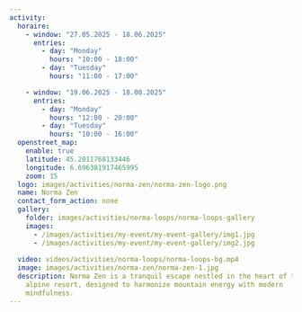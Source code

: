 ```yaml
---
activity:
  horaire:
    - window: "27.05.2025 - 18.06.2025"
      entries:
        - day: "Monday"
          hours: "10:00 - 18:00"
        - day: "Tuesday"
          hours: "11:00 - 17:00"

    - window: "19.06.2025 - 18.08.2025"
      entries:
        - day: "Monday"
          hours: "12:00 - 20:00"
        - day: "Tuesday"
          hours: "10:00 - 16:00"
  openstreet_map:
    enable: true
    latitude: 45.2011768133446
    longitude: 6.696381917465995
    zoom: 15
  logo: images/activities/norma-zen/norma-zen-logo.png
  name: Norma Zen
  contact_form_action: none
  gallery:
    folder: images/activities/norma-loops/norma-loops-gallery
    images: 
      - /images/activities/my-event/my-event-gallery/img1.jpg
      - /images/activities/my-event/my-event-gallery/img2.jpg
     
  video: videos/activities/norma-loops/norma-loops-bg.mp4
  image: images/activities/norma-zen/norma-zen-1.jpg
  description: Norma Zen is a tranquil escape nestled in the heart of the La Norma
    alpine resort, designed to harmonize mountain energy with modern
    mindfulness.
---
```

